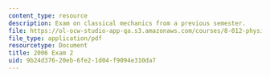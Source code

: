 ```yaml
---
content_type: resource
description: Exam on classical mechanics from a previous semester.
file: https://ol-ocw-studio-app-qa.s3.amazonaws.com/courses/8-012-physics-i-classical-mechanics-fall-2008/9b24d37620eb6fe21d04f9094e310da7_2006_quiz2.pdf
file_type: application/pdf
resourcetype: Document
title: 2006 Exam 2
uid: 9b24d376-20eb-6fe2-1d04-f9094e310da7
---
```

